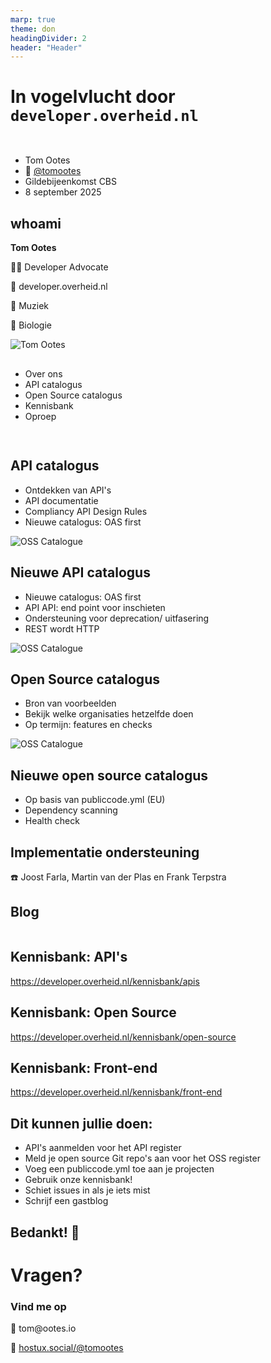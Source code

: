 ```yaml
---
marp: true
theme: don
headingDivider: 2
header: "Header"
---
```


# In vogelvlucht door `developer.overheid.nl`

<!-- _class: title -->

<ul class="horizontal-list" style="margin-top: 3rem;">
  <li>Tom Ootes</li>
  <li>🐘 <a href="https://hostux.social/@tomootes">@tomootes</a></li>
  <li>Gildebijeenkomst  CBS</li>
  <li>8 september 2025</li>
</ul>

## **whoami**

<div class="whoami">
  <div>
      <b>Tom Ootes</b>
      <p class="mb-0">🙋🏻 Developer Advocate</p>
      <p class="mb-0">🧰 developer.overheid.nl</p>
      <p class="mb-0">🎸 Muziek</p>
      <p class="mb-0">🌳 Biologie</p>
  </div>
  <div>
    <img src="./img/moi.png" alt="Tom Ootes">
  </div>
</div>

<!--
- Im am Tom Ootes
- I work as a freelancer in IT, as a developer
- Ive done a lot of projects for the Dutch Government as a freelancer
- During my work
- As a developer advocate
- Besides this i have a band with which i like to play together
- I also really enjoy reading about biology, and i am a big fan of Alexander von Humboldt, the naturalist and explorer.
-->

##

<!-- _class: title -->
<ul>
  <li>Over ons</li>
  <li>API catalogus</li>
  <li>Open Source catalogus</li>
  <li>Kennisbank</li>
  <li>Oproep</li>
</ul>


## 
<!-- _class: page-image-only -->
 <div class="flex-center">
<img src="./img/homepage.png" alt="">
 </div>


## API catalogus

<div class="one-third">
  <ul>
      <li class="mb-0">Ontdekken van API's</li>
      <li class="mb-0">API documentatie</li>
      <li class="mb-0">Compliancy API Design Rules</li>
      <li>Nieuwe catalogus: OAS first</li>
  </ul>
  <div class="right">
    <img src="./img/api-cat.png" alt="OSS Catalogue">
  </div>
</div>

## Nieuwe API catalogus

<div class="one-third">
  <ul>
      <li>Nieuwe catalogus: OAS first</li>
      <li>API API: end point voor inschieten</li>
      <li>Ondersteuning voor deprecation/ uitfasering</li>
      <li>REST wordt HTTP</li>
  </ul>
  <div class="right card-border">
    <img src="./img/api-v2.png" alt="OSS Catalogue">
  </div>
</div>


## Open Source catalogus

<div class="one-third">
  <ul>
    <li>Bron van voorbeelden</li>
    <li>Bekijk welke organisaties hetzelfde doen</li>
    <li>Op termijn: features en checks</li>
  </ul>
  <div class="right">
    <img src="./img/oss-cat.png" alt="OSS Catalogue">
  </div>
</div>


## Nieuwe open source catalogus

<div class="one-third">
  <ul>
    <li>Op basis van publiccode.yml (EU)</li>
    <li>Dependency scanning</li>
    <li>Health check</li>
  </ul>
</div>


## Implementatie ondersteuning

<!-- _class: title -->

<div class="flex-center">
  <p>☎️ Joost Farla, Martin van der Plas en Frank Terpstra</p>
</div>

## Blog

<img src="img/blog.png" alt="">

## Kennisbank: API's
<!-- _class: title -->

<div class="flex-center">
<a href="https://developer.overheid.nl/kennisbank/apis">https://developer.overheid.nl/kennisbank/apis</a>
</div>


## Kennisbank: Open Source
<!-- _class: title -->
 
<div class="flex-center">
<a href="https://developer.overheid.nl/kennisbank/open-source">https://developer.overheid.nl/kennisbank/open-source</a>
</div>


## Kennisbank: Front-end
<!-- _class: title -->
 
<div class="flex-center">
<a href="https://developer.overheid.nl/kennisbank/front-end">https://developer.overheid.nl/kennisbank/front-end</a>
</div>


<!-- _class: title -->

## Dit kunnen jullie doen:

- API's aanmelden voor het API register
- Meld je open source Git repo's aan voor het OSS register
- Voeg een publiccode.yml toe aan je projecten
- Gebruik onze kennisbank!
- Schiet issues in als je iets mist
- Schrijf een gastblog


<!-- _class: title -->

## Bedankt! 🙌

<!-- _class: title -->
<h1 class="pt-0">Vragen?</h1>

### Vind me op

<p class="mb-0">📩 tom@ootes.io</p>
<p class="mb-0">🐘 <a href="https://hostux.social/@tomootes">hostux.social/@tomootes</a></p>
<!-- _class: title -->
<!-- Hopefully see you again, on the internet? -->
